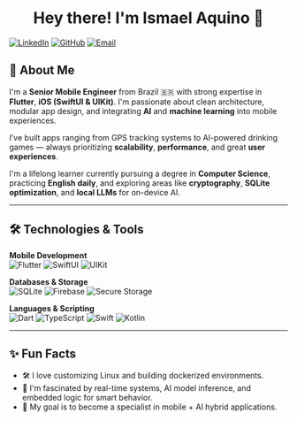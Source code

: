 <div align="center">

# Hey there! I'm Ismael Aquino 👋

</div>

[![LinkedIn](https://img.shields.io/badge/LinkedIn-Ismael_Aquino-0A66C2?style=for-the-badge&logo=linkedin&logoColor=white)](https://www.linkedin.com/in/ismael-aquino/)
[![GitHub](https://img.shields.io/badge/GitHub-aquino--mael-181717?style=for-the-badge&logo=github&logoColor=white)](https://github.com/aquino-mael)
[![Email](https://img.shields.io/badge/Email-Contact_Me-EA4335?style=for-the-badge&logo=gmail&logoColor=white)](mailto:ismaellAquino@hotmail.com)

## 🚀 About Me

I'm a **Senior Mobile Engineer** from Brazil 🇧🇷 with strong expertise in **Flutter**, **iOS (SwiftUI & UIKit)**. I'm passionate about clean architecture, modular app design, and integrating **AI** and **machine learning** into mobile experiences.

I’ve built apps ranging from GPS tracking systems to AI-powered drinking games — always prioritizing **scalability**, **performance**, and great **user experiences**.

I'm a lifelong learner currently pursuing a degree in **Computer Science**, practicing **English daily**, and exploring areas like **cryptography**, **SQLite optimization**, and **local LLMs** for on-device AI.

---

## 🛠️ Technologies & Tools

**Mobile Development**
<br>
![Flutter](https://img.shields.io/badge/Flutter-02569B?style=for-the-badge&logo=flutter&logoColor=white)
![SwiftUI](https://img.shields.io/badge/SwiftUI-000000?style=for-the-badge&logo=apple&logoColor=white)
![UIKit](https://img.shields.io/badge/UIKit-000000?style=for-the-badge&logo=apple&logoColor=white)

**Databases & Storage**
<br>
![SQLite](https://img.shields.io/badge/SQLite-003B57?style=for-the-badge&logo=sqlite&logoColor=white)
![Firebase](https://img.shields.io/badge/Firebase-FFCA28?style=for-the-badge&logo=firebase&logoColor=black)
![Secure Storage](https://img.shields.io/badge/Secure_Storage-4CAF50?style=for-the-badge)

**Languages & Scripting**
<br>
![Dart](https://img.shields.io/badge/Dart-0175C2?style=for-the-badge&logo=dart&logoColor=white)
![TypeScript](https://img.shields.io/badge/TypeScript-3178C6?style=for-the-badge&logo=typescript&logoColor=white)
![Swift](https://img.shields.io/badge/Swift-FA7343?style=for-the-badge&logo=apple&logoColor=white)
![Kotlin](https://img.shields.io/badge/Kotlin-7F52FF?style=for-the-badge&logo=kotlin&logoColor=white)

---

## ✨ Fun Facts

- 🛠️ I love customizing Linux and building dockerized environments.
- 🧪 I'm fascinated by real-time systems, AI model inference, and embedded logic for smart behavior.
- 🎯 My goal is to become a specialist in mobile + AI hybrid applications.
